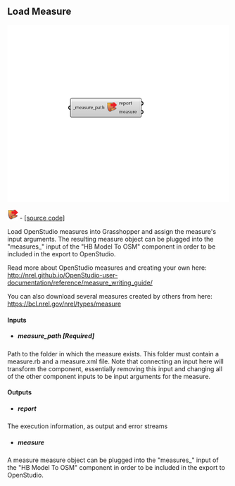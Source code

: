 ## Load Measure

![](../../images/components/Load_Measure.png)

![](../../images/icons/Load_Measure.png) - [[source code]](https://github.com/ladybug-tools/honeybee-grasshopper-energy/blob/master/honeybee_grasshopper_energy/src//HB%20Load%20Measure.py)


Load OpenStudio measures into Grasshopper and assign the measure's input arguments. The resulting measure object can be plugged into the "measures_" input of the "HB Model To OSM" component in order to be included in the export to OpenStudio. 

Read more about OpenStudio measures and creating your own here: http://nrel.github.io/OpenStudio-user-documentation/reference/measure_writing_guide/ 

You can also download several measures created by others from here: https://bcl.nrel.gov/nrel/types/measure 



#### Inputs
* ##### measure_path [Required]
Path to the folder in which the measure exists. This folder must contain a measure.rb and a measure.xml file. Note that connecting an input here will transform the component, essentially removing this input and changing all of the other component inputs to be input arguments for the measure. 

#### Outputs
* ##### report
The execution information, as output and error streams 
* ##### measure
A measure measure object can be plugged into the "measures_" input of the "HB Model To OSM" component in order to be included in the export to OpenStudio. 